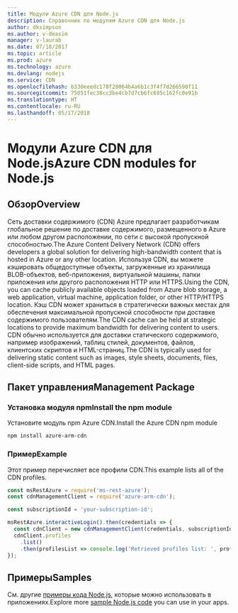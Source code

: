 ```yaml
---
title: Модули Azure CDN для Node.js
description: Справочник по модулям Azure CDN для Node.js
author: dksimpson
ms.author: v-deasim
manager: v-laurab
ms.date: 07/18/2017
ms.topic: article
ms.prod: azure
ms.technology: azure
ms.devlang: nodejs
ms.service: CDN
ms.openlocfilehash: b330eeedc178f20064b4a6b1c3f4f7d266590f11
ms.sourcegitcommit: 75051fec38cc3be4cb7d7cb6fc695c162fc0e91b
ms.translationtype: HT
ms.contentlocale: ru-RU
ms.lasthandoff: 05/17/2018
---
```

# <a name="azure-cdn-modules-for-nodejs"></a><span data-ttu-id="9f67c-103">Модули Azure CDN для Node.js</span><span class="sxs-lookup"><span data-stu-id="9f67c-103">Azure CDN modules for Node.js</span></span>

## <a name="overview"></a><span data-ttu-id="9f67c-104">Обзор</span><span class="sxs-lookup"><span data-stu-id="9f67c-104">Overview</span></span>

<span data-ttu-id="9f67c-105">Сеть доставки содержимого (CDN) Azure предлагает разработчикам глобальное решение по доставке содержимого, размещенного в Azure или любом другом расположении, по сети с высокой пропускной способностью.</span><span class="sxs-lookup"><span data-stu-id="9f67c-105">The Azure Content Delivery Network (CDN) offers developers a global solution for delivering high-bandwidth content that is hosted in Azure or any other location.</span></span> <span data-ttu-id="9f67c-106">Используя CDN, вы можете кэшировать общедоступные объекты, загруженные из хранилища BLOB-объектов, веб-приложения, виртуальной машины, папки приложения или другого расположения HTTP или HTTPS.</span><span class="sxs-lookup"><span data-stu-id="9f67c-106">Using the CDN, you can cache publicly available objects loaded from Azure blob storage, a web application, virtual machine, application folder, or other HTTP/HTTPS location.</span></span> <span data-ttu-id="9f67c-107">Кэш CDN может храниться в стратегически важных местах для обеспечения максимальной пропускной способности при доставке содержимого пользователям.</span><span class="sxs-lookup"><span data-stu-id="9f67c-107">The CDN cache can be held at strategic locations to provide maximum bandwidth for delivering content to users.</span></span> <span data-ttu-id="9f67c-108">CDN обычно используется для доставки статического содержимого, например изображений, таблиц стилей, документов, файлов, клиентских скриптов и HTML-страниц.</span><span class="sxs-lookup"><span data-stu-id="9f67c-108">The CDN is typically used for delivering static content such as images, style sheets, documents, files, client-side scripts, and HTML pages.</span></span>

## <a name="management-package"></a><span data-ttu-id="9f67c-109">Пакет управления</span><span class="sxs-lookup"><span data-stu-id="9f67c-109">Management Package</span></span>

### <a name="install-the-npm-module"></a><span data-ttu-id="9f67c-110">Установка модуля npm</span><span class="sxs-lookup"><span data-stu-id="9f67c-110">Install the npm module</span></span>

<span data-ttu-id="9f67c-111">Установите модуль npm Azure CDN.</span><span class="sxs-lookup"><span data-stu-id="9f67c-111">Install the Azure CDN npm module</span></span>

```bash
npm install azure-arm-cdn
```

### <a name="example"></a><span data-ttu-id="9f67c-112">Пример</span><span class="sxs-lookup"><span data-stu-id="9f67c-112">Example</span></span>

<span data-ttu-id="9f67c-113">Этот пример перечисляет все профили CDN.</span><span class="sxs-lookup"><span data-stu-id="9f67c-113">This example lists all of the CDN profiles.</span></span>

```javascript
const msRestAzure = require('ms-rest-azure');
const cdnManagementClient = require('azure-arm-cdn');

const subscriptionId = 'your-subscription-id';

msRestAzure.interactiveLogin().then(credentials => {
  const cdnClient = new cdnManagementClient(credentials, subscriptionId);
  cdnClient.profiles
    .list()
    .then(profilesList => console.log('Retrieved profiles list: ', profilesList));
});
```

## <a name="samples"></a><span data-ttu-id="9f67c-114">Примеры</span><span class="sxs-lookup"><span data-stu-id="9f67c-114">Samples</span></span>

<span data-ttu-id="9f67c-115">См. другие [примеры кода Node.js](https://azure.microsoft.com/resources/samples/?platform=nodejs), которые можно использовать в приложениях.</span><span class="sxs-lookup"><span data-stu-id="9f67c-115">Explore more [sample Node.js code](https://azure.microsoft.com/resources/samples/?platform=nodejs) you can use in your apps.</span></span>

